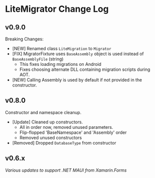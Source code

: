 # LiteMigrator Change Log

## v0.9.0

Breaking Changes:

* [NEW] Renamed class `LiteMigration` to `Migrator`
* [FIX] MigratorFixture uses `BaseAssembly` object is used instead of `BaseAssemblyFile` (string)
  * This fixes loading migrations on Android
  * Fixes choosing alternate DLL containing migration scripts during AOT.
* [NEW] Calling Assembly is used by default if not provided in the constructor.

## v0.8.0

Constructor and namespace cleanup.

* [Update] Cleaned up constructors.
  * All in order now, removed unused parameters.
  * Flip-flopped 'BaseNamespace' and 'Assembly' order
  * Removed unused constructors
* [Removed] Dropped `DatabaseType` from constructor

## v0.6.x

_Various updates to support .NET MAUI from Xamarin.Forms_
